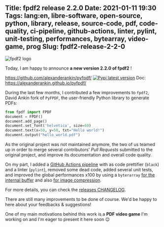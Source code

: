 Title: fpdf2 release 2.2.0
Date: 2021-01-11 19:30
Tags: lang:en, libre-software, open-source, python, library, release, source-code, pdf, code-quality, ci-pipeline, github-actions, linter, pylint, unit-testing, performances, bytearray, video-game, prog
Slug: fpdf2-release-2-2-0
---

<!-- Com' :
- [ ] https://www.blog.pythonlibrary.org/2018/06/05/creating-pdfs-with-pyfpdf-and-python/
- [ ] https://realpython.com/creating-modifying-pdf/
- [x] https://medium.com/better-programming/how-to-create-a-pdf-in-python-71fac9f7bcd6
- [x] http://www.blog.pythonlibrary.org/2012/07/10/an-intro-to-pyfpdf-a-simple-python-pdf-generation-library/
- [x] https://towardsdatascience.com/creating-pdf-files-with-python-ad3ccadfae0f

Sadly, PyFPDF is unmaintained.
I recommend to check its successor: https://pypi.org/project/fpdf2/
-->
![fpdf2 logo](images/2021/01/fpdf2-logo.png)

Today, I am happy to announce **a new version 2.2.0 of fpdf2** !

<https://github.com/alexanderankin/pyfpdf/> [![Pypi latest version](https://img.shields.io/pypi/v/fpdf2.svg)](https://pypi.python.org/pypi/fpdf2)
Doc: <https://alexanderankin.github.io/pyfpdf/>

During the last few months, I contributed a few improvements to `fpdf2`,
David Ankin fork of `PyFPDF`,
the user-friendly Python library to generate PDFs:

```python
from fpdf import FPDF
document = FPDF()
document.add_page()
document.set_font('helvetica', size=60)
document.text(x=50, y=50, txt="Hello world!")
document.output("hello_world.pdf")
```

As the original project was not maintained anymore, the two of us teamed up in order to merge several contributors'
_Pull Requests_ submitted to the original project, and improve its documentation and overall code quality.

On my part, I added a [GitHub Actions pipeline](https://github.com/alexanderankin/pyfpdf/actions?query=branch%3Amaster)
with as code prettifier (`black`) and a linter (`pylint`),
removed some dead code, added several unit tests, and improved the global performances x100
by using a `byterarray` [for the internal buffer](https://github.com/alexanderankin/pyfpdf/commit/43a2090149a33d028766e88a279d4b54a8fbffff) and also [for image compression](https://github.com/alexanderankin/pyfpdf/commit/fa5620ce7a8d09f748d9dccc345822727c51b4c1).

For more details, you can check the [releases CHANGELOG](https://github.com/alexanderankin/pyfpdf/blob/master/CHANGELOG.md).

There are still many improvements to be done of course.
We'd be happy to here about your feedbacks & suggestions!

One of my main motivations behind this work is a **PDF video game** I'm working on
and I'm eager to present it here soon 😉

<style>
.uk-article-content > p:nth-child(3) { /* Link to GitHub repo */
  display: block;
  text-align: center;
  border: 1px solid black;
  border-radius: 10rem;
  padding: 1rem;
  margin: 2rem 10vw;
}
</style>
